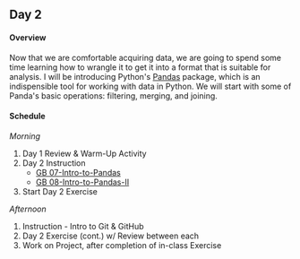 ## Day 2
#### Overview
Now that we are comfortable acquiring data, we are going to spend some time learning how to wrangle it to get it into a format that is suitable for analysis. I will be introducing Python's [Pandas](https://pandas.pydata.org/) package, which is an indispensible tool for working with data in Python. We will start with some of Panda's basic operations: filtering, merging, and joining.

#### Schedule
_Morning_
1. Day 1 Review & Warm-Up Activity
2. Day 2 Instruction
    * [GB 07-Intro-to-Pandas](https://github.com/gboeing/urban-data-science/tree/master/07-Intro-to-Pandas)
    * [GB 08-Intro-to-Pandas-II](https://github.com/gboeing/urban-data-science/tree/master/08-Intro-to-Pandas-II)
3. Start Day 2 Exercise

_Afternoon_
1. Instruction - Intro to Git & GitHub
2. Day 2 Exercise (cont.) w/ Review between each
3. Work on Project, after completion of in-class Exercise 
